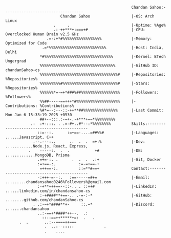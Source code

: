                                                            Chandan Sahoo:-----------------------------------
                            Chandan Sahoo                  |-OS: Arch Linux
                         .     .                           |-Uptime: %Age%
                         .:-++***+:===+#                   |-CPU: Overclocked Human Brain v2.5 GHz
                      .=-:+*#%%%%%%%%%%%%%%%%%             |-Memory: Optimized for Code
                    .=*%%%%%%%%%%%%%%%%%%%%%%%%%           |-Host: India, Delhi
                   *#%%%%%%%%%%%%%%%%%%%%%%%%%%%%%%        |-Kernel: BTech Ungergrad
                   %%%%%%%%%%%%%%%%%%%%%%%%%%%%%%%%%       |-GitHub ID: chandanSahoo-cs
                   %%%%%%%%%%%%%%%%%%%%%%%%%%%%%%%%%%#     |-Repositories: %Repositories%
                   %%%%%%%%%#%%%%%%%%%%%%%%%%%%%%%%%%#     |-Stars: %Repositories%
                   %%%%%%*=-=+*###%##%%%%%%%%%%%%%%%%%     |-Followers: %Followers%
                   %%##-----==+++*#%%%%%%%%%%%%%%%%%%%     |-Contributions: %Contributions%
                   %#*=--:---::-++**##%%%%%%%%%%%%%%%      |-Last Commit: Mon Jan 6 15:33:19 2025 +0530
                   ##+--:::.:-=+-.-+***+==*%%%%%%%%%        
               .:  :+-:::. . .=-#+..#*--:*%%%%%%%%         Skills:-------------------------------------------- 
                  ::=--:.      :=+==-....=##%%#            |-Languages: ......Javascript, C++
                .--.---:..      ..  .  .  =+:%             |-Dev: ............Node.js, React, Express, 
              .    -----:.  .  .           +#              |-DB: .............MongoDB, Prisma
                  .=+=-:. .      .  .  .  .:+              |-Git, Docker
                  :=+==-:.          :=-=+==-+               
                   =++==-:.         ::=**#==+              Contact:-------------------------------------------
                  -:+++-=--:.   :==-----=#+=               |-Email: .........chandansahoo0246%Followers%@gmail.com
                  :-+**+++==--::-.. . ::++#                |-LinkedIn: ......linkedin.com/in/chandansahoo-cs
                   :-+####**+==-.. .-=-:-*                 |-GitHub: ........github.com/chandanSahoo-cs
                . .:-=+*####**+-     ::.=*                 |-Discord: .......chandansahoo 
                  ..:-==+*####*++--.  .:                   
                    ::--==++*****+=:  .   .                
          .  .       ..:--====++===                         
                     .  ..:--:::::             .            
                     .    ....  
